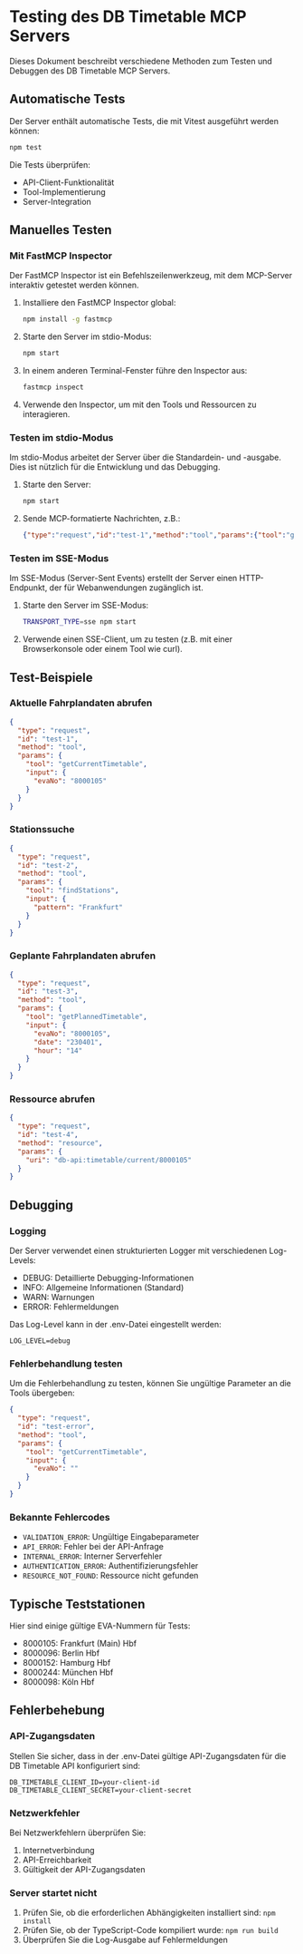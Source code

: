 # Testing des DB Timetable MCP Servers

Dieses Dokument beschreibt verschiedene Methoden zum Testen und Debuggen des DB Timetable MCP Servers.

## Automatische Tests

Der Server enthält automatische Tests, die mit Vitest ausgeführt werden können:

```bash
npm test
```

Die Tests überprüfen:
- API-Client-Funktionalität
- Tool-Implementierung
- Server-Integration

## Manuelles Testen

### Mit FastMCP Inspector

Der FastMCP Inspector ist ein Befehlszeilenwerkzeug, mit dem MCP-Server interaktiv getestet werden können.

1. Installiere den FastMCP Inspector global:
   ```bash
   npm install -g fastmcp
   ```

2. Starte den Server im stdio-Modus:
   ```bash
   npm start
   ```

3. In einem anderen Terminal-Fenster führe den Inspector aus:
   ```bash
   fastmcp inspect
   ```

4. Verwende den Inspector, um mit den Tools und Ressourcen zu interagieren.

### Testen im stdio-Modus

Im stdio-Modus arbeitet der Server über die Standardein- und -ausgabe. Dies ist nützlich für die Entwicklung und das Debugging.

1. Starte den Server:
   ```bash
   npm start
   ```

2. Sende MCP-formatierte Nachrichten, z.B.:
   ```json
   {"type":"request","id":"test-1","method":"tool","params":{"tool":"getCurrentTimetable","input":{"evaNo":"8000105"}}}
   ```

### Testen im SSE-Modus

Im SSE-Modus (Server-Sent Events) erstellt der Server einen HTTP-Endpunkt, der für Webanwendungen zugänglich ist.

1. Starte den Server im SSE-Modus:
   ```bash
   TRANSPORT_TYPE=sse npm start
   ```

2. Verwende einen SSE-Client, um zu testen (z.B. mit einer Browserkonsole oder einem Tool wie curl).

## Test-Beispiele

### Aktuelle Fahrplandaten abrufen

```json
{
  "type": "request",
  "id": "test-1",
  "method": "tool",
  "params": {
    "tool": "getCurrentTimetable",
    "input": {
      "evaNo": "8000105"
    }
  }
}
```

### Stationssuche

```json
{
  "type": "request",
  "id": "test-2",
  "method": "tool",
  "params": {
    "tool": "findStations",
    "input": {
      "pattern": "Frankfurt"
    }
  }
}
```

### Geplante Fahrplandaten abrufen

```json
{
  "type": "request",
  "id": "test-3",
  "method": "tool",
  "params": {
    "tool": "getPlannedTimetable",
    "input": {
      "evaNo": "8000105",
      "date": "230401",
      "hour": "14"
    }
  }
}
```

### Ressource abrufen

```json
{
  "type": "request",
  "id": "test-4",
  "method": "resource",
  "params": {
    "uri": "db-api:timetable/current/8000105"
  }
}
```

## Debugging

### Logging

Der Server verwendet einen strukturierten Logger mit verschiedenen Log-Levels:

- DEBUG: Detaillierte Debugging-Informationen
- INFO: Allgemeine Informationen (Standard)
- WARN: Warnungen
- ERROR: Fehlermeldungen

Das Log-Level kann in der .env-Datei eingestellt werden:

```
LOG_LEVEL=debug
```

### Fehlerbehandlung testen

Um die Fehlerbehandlung zu testen, können Sie ungültige Parameter an die Tools übergeben:

```json
{
  "type": "request",
  "id": "test-error",
  "method": "tool",
  "params": {
    "tool": "getCurrentTimetable",
    "input": {
      "evaNo": ""
    }
  }
}
```

### Bekannte Fehlercodes

- `VALIDATION_ERROR`: Ungültige Eingabeparameter
- `API_ERROR`: Fehler bei der API-Anfrage
- `INTERNAL_ERROR`: Interner Serverfehler
- `AUTHENTICATION_ERROR`: Authentifizierungsfehler
- `RESOURCE_NOT_FOUND`: Ressource nicht gefunden

## Typische Teststationen

Hier sind einige gültige EVA-Nummern für Tests:

- 8000105: Frankfurt (Main) Hbf
- 8000096: Berlin Hbf
- 8000152: Hamburg Hbf
- 8000244: München Hbf
- 8000098: Köln Hbf

## Fehlerbehebung

### API-Zugangsdaten

Stellen Sie sicher, dass in der .env-Datei gültige API-Zugangsdaten für die DB Timetable API konfiguriert sind:

```
DB_TIMETABLE_CLIENT_ID=your-client-id
DB_TIMETABLE_CLIENT_SECRET=your-client-secret
```

### Netzwerkfehler

Bei Netzwerkfehlern überprüfen Sie:

1. Internetverbindung
2. API-Erreichbarkeit
3. Gültigkeit der API-Zugangsdaten

### Server startet nicht

1. Prüfen Sie, ob die erforderlichen Abhängigkeiten installiert sind: `npm install`
2. Prüfen Sie, ob der TypeScript-Code kompiliert wurde: `npm run build`
3. Überprüfen Sie die Log-Ausgabe auf Fehlermeldungen 
